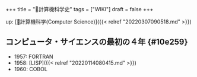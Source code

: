 +++
title = "📝計算機科学史"
tags = ["WIKI"]
draft = false
+++

up: [📂計算機科学(Computer Science)]({{< relref "20220307090518.md" >}})


## コンピュータ・サイエンスの最初の４年 {#10e259}

-   1957: FORTRAN
-   1958: [LISP]({{< relref "20220114080415.md" >}})
-   1960: COBOL
